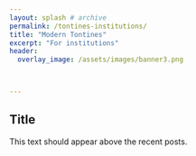 ```yaml
---
layout: splash # archive
permalink: /tontines-institutions/
title: "Modern Tontines"
excerpt: "For institutions"
header:
  overlay_image: /assets/images/banner3.png



---
```



## Title
<p>This text should appear above the recent posts.</p>
